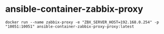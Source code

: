 # ansible-container-zabbix-proxy

```
docker run --name zabbix-proxy -e "ZBX_SERVER_HOST=192.168.0.254" -p "10051:10051" ansible-container-zabbix-proxy-proxy:latest
```
